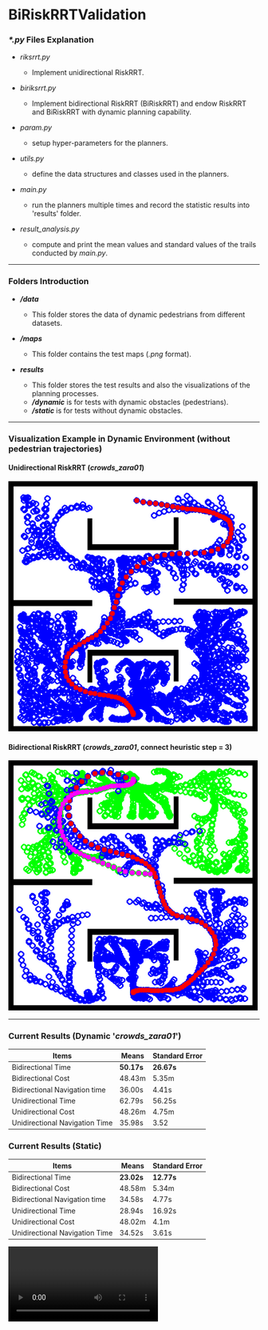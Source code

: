 # BiRiskRRTValidation

### _*.py_ Files Explanation

* _riksrrt.py_
  * Implement unidirectional RiskRRT. 

* _biriksrrt.py_
  * Implement bidirectional RiskRRT (BiRiskRRT) and endow RiskRRT and BiRiskRRT with dynamic planning capability.

* _param.py_
  * setup hyper-parameters for the planners.

* _utils.py_
  * define the data structures and classes used in the planners.

* _main.py_
  * run the planners multiple times and record the statistic results into 'results' folder.

* _result_analysis.py_
  * compute and print the mean values and standard values of the trails conducted by _main.py_.
***************************
### Folders Introduction

* ___/data___
  * This folder stores the data of dynamic pedestrians from different datasets.

* ___/maps___
  * This folder contains the test maps (_.png_ format).

* ___results___
  * This folder stores the test results and also the visualizations of the planning processes.
  * ___/dynamic___ is for tests with dynamic obstacles (pedestrians).
  * ___/static___ is for tests without dynamic obstacles.
****************************
### Visualization Example in Dynamic Environment (without pedestrian trajectories)
  #### Unidirectional RiskRRT (_crowds_zara01_)
  ![RiskRRT_Ped](results/visualizations/tree1.png)
  #### Bidirectional RiskRRT (_crowds_zara01_, connect heuristic step = 3)
  ![BiRiskRRT_Ped](results/visualizations/bitree13.png)

****************************

### Current Results (Dynamic '_crowds_zara01_')
| Items | Means | Standard Error|
| ----                         | ----      | ----  |
|Bidirectional Time            |  **50.17s** |  **26.67s** |
|Bidirectional Cost            |  48.43m |  5.35m|
|Bidirectional Navigation time |  36.00s |  4.41s|
|Unidirectional Time           |  62.79s |  56.25s |
|Unidirectional Cost           |  48.26m|  4.75m |
|Unidirectional Navigation Time|  35.98s |  3.52 |

### Current Results (Static)
| Items | Means | Standard Error|
| ----                         | ----      | ----  |
|Bidirectional Time            |  **23.02s** |  **12.77s** |
|Bidirectional Cost            |  48.58m |  5.34m |
|Bidirectional Navigation time |  34.58s |  4.77s |
|Unidirectional Time           |  28.94s |  16.92s|
|Unidirectional Cost           |  48.02m |  4.1m |
|Unidirectional Navigation Time|  34.52s |  3.61s |

![](results/video/video.avi)
